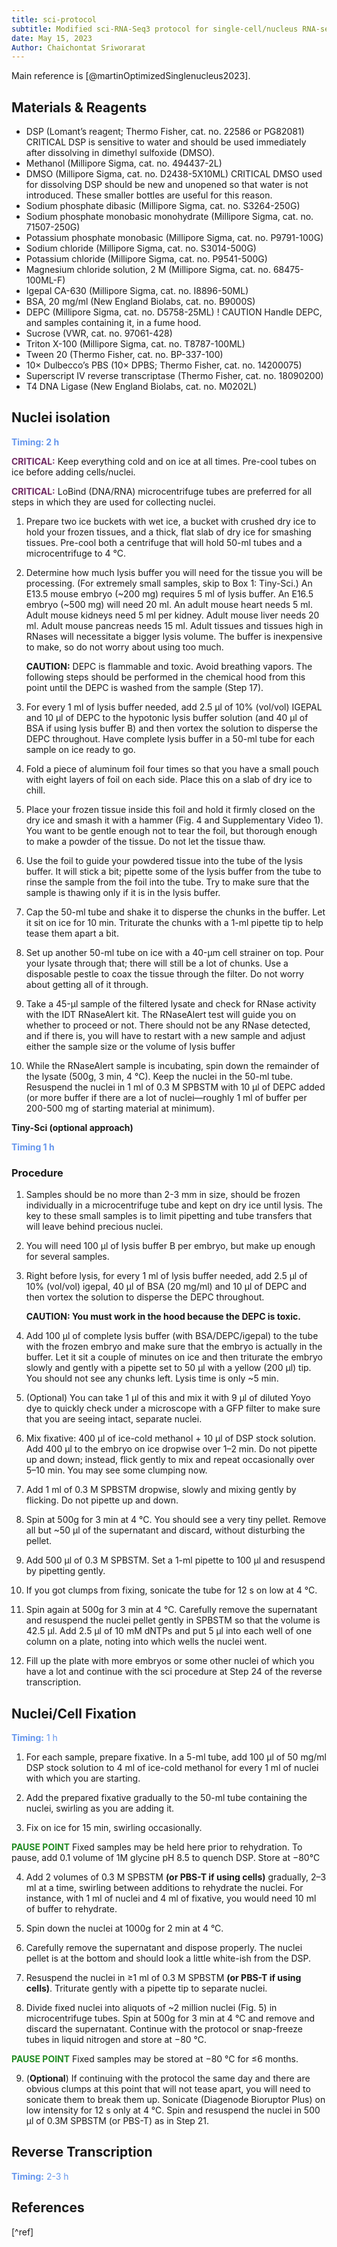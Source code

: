 ```yaml
---
title: sci-protocol
subtitle: Modified sci-RNA-Seq3 protocol for single-cell/nucleus RNA-seq
date: May 15, 2023
Author: Chaichontat Sriworarat
---
```


Main reference is [@martinOptimizedSinglenucleus2023].

## Materials & Reagents

- DSP (Lomant’s reagent; Thermo Fisher, cat. no. 22586 or PG82081) CRITICAL DSP is sensitive to water and should be used immediately after dissolving in dimethyl sulfoxide (DMSO).
- Methanol (Millipore Sigma, cat. no. 494437-2L)
- DMSO (Millipore Sigma, cat. no. D2438-5X10ML) CRITICAL DMSO used for dissolving DSP should be new and unopened so that water is not introduced. These smaller bottles are useful for this reason.
- Sodium phosphate dibasic (Millipore Sigma, cat. no. S3264-250G)
- Sodium phosphate monobasic monohydrate (Millipore Sigma, cat. no. 71507-250G)
- Potassium phosphate monobasic (Millipore Sigma, cat. no. P9791-100G)
- Sodium chloride (Millipore Sigma, cat. no. S3014-500G)
- Potassium chloride (Millipore Sigma, cat. no. P9541-500G)
- Magnesium chloride solution, 2 M (Millipore Sigma, cat. no. 68475-100ML-F)
- Igepal CA-630 (Millipore Sigma, cat. no. I8896-50ML)
- BSA, 20 mg/ml (New England Biolabs, cat. no. B9000S)
- DEPC (Millipore Sigma, cat. no. D5758-25ML) ! CAUTION Handle DEPC, and samples containing it, in a fume hood.
- Sucrose (VWR, cat. no. 97061-428)
- Triton X-100 (Millipore Sigma, cat. no. T8787-100ML)
- Tween 20 (Thermo Fisher, cat. no. BP-337-100)
- 10× Dulbecco’s PBS (10× DPBS; Thermo Fisher, cat. no. 14200075)
- Superscript IV reverse transcriptase (Thermo Fisher, cat. no. 18090200)
- T4 DNA Ligase (New England Biolabs, cat. no. M0202L)

## Nuclei isolation

**<span style="color: #6495ED;">Timing: 2 h</span>**


**<span style="color: #702963;">CRITICAL:</span>** Keep everything cold and on ice at all times. Pre-cool tubes on ice before adding cells/nuclei.


**<span style="color: #702963;">CRITICAL:</span>** LoBind (DNA/RNA) microcentrifuge tubes are preferred for all steps in which they are used for collecting nuclei.


1. Prepare two ice buckets with wet ice, a bucket with crushed dry ice to hold your frozen tissues, and a thick, flat slab of dry ice for smashing tissues.
   Pre-cool both a centrifuge that will hold 50-ml tubes and a microcentrifuge to 4 °C.

2. Determine how much lysis buffer you will need for the tissue you will be processing.
   (For extremely small samples, skip to Box 1: Tiny-Sci.)
   An E13.5 mouse embryo (~200 mg) requires 5 ml of lysis buffer. An E16.5 embryo (~500 mg) will need 20 ml. An adult mouse heart needs 5 ml.
   Adult mouse kidneys need 5 ml per kidney.
   Adult mouse liver needs 20 ml.
   Adult mouse pancreas needs 15 ml.
   Adult tissues and tissues high in RNases will necessitate a bigger lysis volume.
   The buffer is inexpensive to make, so do not worry about using too much.

   **CAUTION:** DEPC is flammable and toxic. Avoid breathing vapors. The following steps should be performed in the chemical hood from this point until the DEPC is washed from the sample (Step 17).

3. For every 1 ml of lysis buffer needed, add 2.5 μl of 10% (vol/vol) IGEPAL and 10 μl of DEPC to the hypotonic lysis buffer solution (and 40 μl of BSA if using lysis buffer B) and then vortex the solution to disperse the DEPC throughout.
   Have complete lysis buffer in a 50-ml tube for each sample on ice ready to go.

4. Fold a piece of aluminum foil four times so that you have a small pouch with eight layers of foil on each side.
   Place this on a slab of dry ice to chill.

5. Place your frozen tissue inside this foil and hold it firmly closed on the dry ice and smash it with a hammer (Fig. 4 and Supplementary Video 1).
   You want to be gentle enough not to tear the foil, but thorough enough to make a powder of the tissue. Do not let the tissue thaw.

6. Use the foil to guide your powdered tissue into the tube of the lysis buffer.
   It will stick a bit; pipette some of the lysis buffer from the tube to rinse the sample from the foil into the tube.
   Try to make sure that the sample is thawing only if it is in the lysis buffer.

7. Cap the 50-ml tube and shake it to disperse the chunks in the buffer.
   Let it sit on ice for 10 min. Triturate the chunks with a 1-ml pipette tip to help tease them apart a bit.

8. Set up another 50-ml tube on ice with a 40-μm cell strainer on top.
   Pour your lysate through that; there will still be a lot of chunks.
   Use a disposable pestle to coax the tissue through the filter.
   Do not worry about getting all of it through.

9. Take a 45-μl sample of the filtered lysate and check for RNase activity with the IDT RNaseAlert kit.
   The RNaseAlert test will guide you on whether to proceed or not.
   There should not be any RNase detected, and if there is, you will have to restart with a new sample and adjust either the sample size or the volume of lysis buffer

10. While the RNaseAlert sample is incubating, spin down the remainder of the lysate (500g, 3 min, 4 °C).
    Keep the nuclei in the 50-ml tube.
    Resuspend the nuclei in 1 ml of 0.3 M SPBSTM with 10 μl of DEPC added (or more buffer if there are a lot of nuclei—roughly 1 ml of buffer per 200-500 mg of starting material at minimum).

**Tiny-Sci (optional approach)**

<span style="color: #6495ED;">**Timing 1 h**</span>

### Procedure

1. Samples should be no more than 2-3 mm in size, should be frozen individually in a microcentrifuge tube and kept on dry ice until lysis. The key to these small samples is to limit pipetting    and tube transfers that will leave behind precious nuclei.

2. You will need 100 μl of lysis buffer B per embryo, but make up enough for several samples.

3. Right before lysis, for every 1 ml of lysis buffer needed, add 2.5 μl of 10% (vol/vol) igepal, 40 μl of BSA (20 mg/ml) and 10 μl of DEPC and then vortex the solution to disperse the DEPC throughout.

   **CAUTION: You must work in the hood because the DEPC is toxic.**

4. Add 100 μl of complete lysis buffer (with BSA/DEPC/igepal) to the tube with the frozen embryo and make sure that the embryo is actually in the buffer. Let it sit a couple of minutes on ice and then triturate the embryo slowly and gently with a pipette set to 50 μl with a yellow (200 μl) tip. You should not see any chunks left. Lysis time is only ~5 min.

5. (Optional) You can take 1 μl of this and mix it with 9 μl of diluted Yoyo dye to quickly check under a microscope with a GFP filter to make sure that you are seeing intact, separate nuclei.

6. Mix fixative: 400 μl of ice-cold methanol + 10 μl of DSP stock solution. Add 400 μl to the embryo on ice dropwise over 1–2 min. Do not pipette up and down; instead, flick gently to mix and repeat occasionally over 5–10 min. You may see some clumping now.

7. Add 1 ml of 0.3 M SPBSTM dropwise, slowly and mixing gently by flicking. Do not pipette up and down.

8. Spin at 500g for 3 min at 4 °C. You should see a very tiny pellet. Remove all but ~50 μl of the supernatant and discard, without disturbing the pellet.

9. Add 500 μl of 0.3 M SPBSTM. Set a 1-ml pipette to 100 μl and resuspend by pipetting gently.

10. If you got clumps from fixing, sonicate the tube for 12 s on low at 4 °C.

11. Spin again at 500g for 3 min at 4 °C. Carefully remove the supernatant and resuspend the nuclei pellet gently in SPBSTM so that the volume is 42.5 μl. Add 2.5 μl of 10 mM dNTPs and put 5 μl into each well of one column on a plate, noting into which wells the nuclei went.

12. Fill up the plate with more embryos or some other nuclei of which you have a lot and continue with the sci procedure at Step 24 of the reverse
transcription.

## Nuclei/Cell Fixation

<span style="color: #6495ED;">**Timing:** 1 h</span>

1. For each sample, prepare fixative. In a 5-ml tube, add 100 μl of 50 mg/ml DSP stock solution to 4 ml of ice-cold methanol for every 1 ml of nuclei with which you are starting.

2. Add the prepared fixative gradually to the 50-ml tube containing the nuclei, swirling as you are adding it.

3. Fix on ice for 15 min, swirling occasionally.

<span style="color: #228B22;">**PAUSE POINT**</span> Fixed samples may be held here prior to rehydration. To pause, add 0.1 volume of 1M glycine pH 8.5 to quench DSP. Store at −80°C

4. Add 2 volumes of 0.3 M SPBSTM **(or PBS-T if using cells)** gradually, 2–3 ml at a time, swirling between additions to rehydrate the nuclei. For instance, with 1 ml of nuclei and 4 ml of fixative, you would need 10 ml of buffer to rehydrate.

5. Spin down the nuclei at 1000g for 2 min at 4 °C.

6. Carefully remove the supernatant and dispose properly. The nuclei pellet is at the bottom and should look a little white-ish from the DSP.

7. Resuspend the nuclei in ≥1 ml of 0.3 M SPBSTM **(or PBS-T if using cells)**. Triturate gently with a pipette tip to separate nuclei.

8. Divide fixed nuclei into aliquots of ~2 million nuclei (Fig. 5) in microcentrifuge tubes. Spin at 500g for 3 min at 4 °C and remove and discard the supernatant. Continue with the protocol or snap-freeze tubes in liquid nitrogen and store at −80 °C.

<span style="color: #228B22;">**PAUSE POINT**</span> Fixed samples may be stored at −80 °C for ≤6 months.

9. (**Optional**) If continuing with the protocol the same day and there are obvious clumps at this point that will not tease apart, you will need to sonicate them to break them up. Sonicate (Diagenode Bioruptor Plus) on low intensity for 12 s only at 4 °C. Spin and resuspend the nuclei in 500 μl of 0.3M SPBSTM (or PBS-T) as in Step 21.

## Reverse Transcription

<span style="color: #6495ED;">**Timing:** 2-3 h</span>

## References

[^ref]
